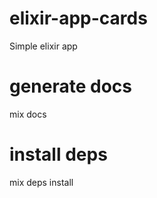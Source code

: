 # elixir-app-cards
Simple elixir app



# generate docs

mix docs


# install deps 

mix deps install 



